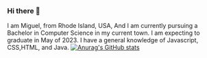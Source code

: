 ### Hi there 👋

I am Miguel, from Rhode Island, USA, And I am currently pursuing a Bachelor in Computer Science in my current town. I am expecting to graduate in May of 2023. I have a general knowledge of Javascript, CSS,HTML, and Java.
[![Anurag's GitHub stats](https://github-readme-stats.vercel.app/api?username=miguel-2020)](https://github.com/anuraghazra/github-readme-stats)

<!--
**miguel-2020/miguel-2020** is a ✨ _special_ ✨ repository because its `README.md` (this file) appears on your GitHub profile.

Here are some ideas to get you started:

- 🔭 I’m currently working on ...
- 🌱 I’m currently learning ...
- 👯 I’m looking to collaborate on ...
- 🤔 I’m looking for help with ...
- 💬 Ask me about ...
- 📫 How to reach me: ...
- 😄 Pronouns: ...
- ⚡ Fun fact: ...
-->
